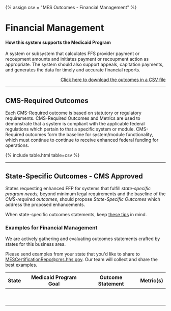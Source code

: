 {% assign csv = "MES Outcomes - Financial Management" %}

# Financial Management

#### How this system supports the Medicaid Program

A system or subsystem that calculates FFS provider payment or recoupment amounts and initiates payment or recoupment action as appropriate. The system should also support appeals, capitation payments, and generates the data for timely and accurate financial reports.

<div align="right">
  <a href="https://github.com/CMSgov/CMCS-DSG-DSS-Certification/raw/main/_data/{{ csv }}.csv" target="_blank">Click here to download the outcomes in a CSV file</a>  
</div>

---

## CMS-Required Outcomes

Each CMS-Required outcome is based on statutory or regulatory requirements. CMS-Required Outcomes and Metrics are used to demonstrate that a system is compliant with the applicable federal regulations which pertain to that a specific system or module. CMS-Required outcomes form the baseline for system/module functionality, which must continue to continue to receive enhanced federal funding for operations.

{% include table.html table=csv %}

---

## State-Specific Outcomes - CMS Approved

States requesting enhanced FFP for systems that fulfill _state-specific program needs,_ beyond minimum legal requirements and the baseline of the _CMS-required outcomes_, should propose _State-Specific Outcomes_ which address the proposed enhancements.

When state-specific outcomes statements, keep [these tips](https://cmsgov.github.io/CMCS-DSG-DSS-Certification/writing-outcome-statements) in mind.

### Examples for Financial Management

We are actively gathering and evaluating outcomes statements crafted by states for this business area.

Please send examples from your state that you'd like to share to <MESCertificationRepo@cms.hhs.gov>. Our team will collect and share the best examples.

| **State** | Medicaid Program Goal | Outcome Statement | **Metric(s)** |
| --------- | --------------------- | ----------------- | ------------- |
| &nbsp;    | &nbsp;                | &nbsp;            | &nbsp;        |
| &nbsp;    | &nbsp;                | &nbsp;            | &nbsp;        |
